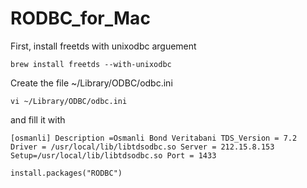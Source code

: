 # RODBC_for_Mac

First, install freetds with unixodbc arguement

`brew install freetds --with-unixodbc`

Create the file ~/Library/ODBC/odbc.ini 

`vi ~/Library/ODBC/odbc.ini`

and fill it with 

`[osmanli]
Description =Osmanli Bond Veritabani
TDS_Version = 7.2
Driver = /usr/local/lib/libtdsodbc.so
Server = 212.15.8.153
Setup=/usr/local/lib/libtdsodbc.so
Port = 1433`


`install.packages("RODBC")`
